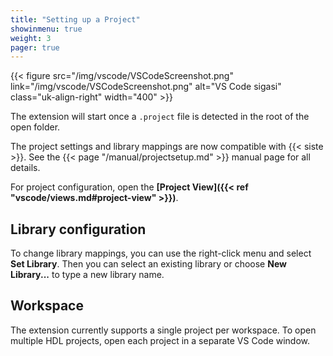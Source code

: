 ```yaml
---
title: "Setting up a Project"
showinmenu: true
weight: 3
pager: true
---
```


{{< figure src="/img/vscode/VSCodeScreenshot.png" link="/img/vscode/VSCodeScreenshot.png" alt="VS Code sigasi" class="uk-align-right" width="400" >}}

The extension will start once a `.project` file is detected in the root of the open folder.

The project settings and library mappings are now compatible with {{< siste >}}. See the {{< page "/manual/projectsetup.md" >}} manual page for all details.

For project configuration, open the **[Project View]({{< ref "vscode/views.md#project-view" >}})**.

## Library configuration

To change library mappings, you can use the right-click menu and select **Set Library**.
Then you can select an existing library or choose **New Library...** to type a new library name.

## Workspace

The extension currently supports a single project per workspace.
To open multiple HDL projects, open each project in a separate VS Code window.
